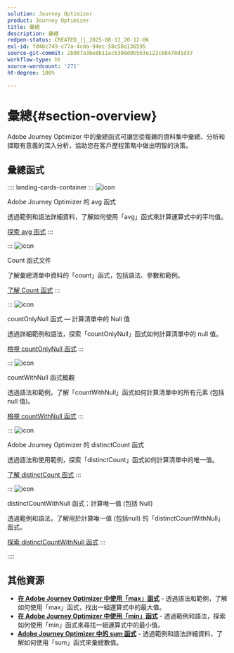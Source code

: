 ```yaml
---
solution: Journey Optimizer
product: Journey Optimizer
title: 彙總
description: 彙總
redpen-status: CREATED_||_2025-08-11_20-12-06
exl-id: fd46c749-c77a-4cda-94ec-58c58d136595
source-git-commit: 2b907a3be8b11ac6308d0b563e122c88478d1d37
workflow-type: ht
source-wordcount: '271'
ht-degree: 100%

---
```


# 彙總{#section-overview}

Adobe Journey Optimizer 中的彙總函式可讓您從複雜的資料集中彙總、分析和擷取有意義的深入分析，協助您在客戶歷程策略中做出明智的決策。

## 彙總函式

:::: landing-cards-container
:::
![icon](https://cdn.experienceleague.adobe.com/icons/code-branch.svg)

Adobe Journey Optimizer 的 avg 函式

透過範例和語法詳細資料，了解如何使用「avg」函式來計算運算式中的平均值。

[探索 avg 函式](../using/building-journeys/functions/functionavg.md)
:::

:::
![icon](https://cdn.experienceleague.adobe.com/icons/code-branch.svg)

Count 函式文件

了解彙總清單中資料的「count」函式，包括語法、參數和範例。

[了解 Count 函式](../using/building-journeys/functions/functioncount.md)
:::

:::
![icon](https://cdn.experienceleague.adobe.com/icons/code-branch.svg)

countOnlyNull 函式 — 計算清單中的 Null 值

透過詳細範例和語法，探索「countOnlyNull」函式如何計算清單中的 null 值。

[檢視 countOnlyNull 函式](../using/building-journeys/functions/functioncountonlynull.md)
:::

:::
![icon](https://cdn.experienceleague.adobe.com/icons/code-branch.svg)

countWithNull 函式概觀

透過語法和範例，了解「countWithNull」函式如何計算清單中的所有元素 (包括 null 值)。

[檢視 countWithNull 函式](../using/building-journeys/functions/functioncountwithnull.md)
:::

:::
![icon](https://cdn.experienceleague.adobe.com/icons/code-branch.svg)

Adobe Journey Optimizer 的 distinctCount 函式

透過語法和使用範例，探索「distinctCount」函式如何計算清單中的唯一值。

[了解 distinctCount 函式](../using/building-journeys/functions/functiondistinctcount.md)
:::

:::
![icon](https://cdn.experienceleague.adobe.com/icons/code-branch.svg)

distinctCountWithNull 函式：計算唯一值 (包括 Null)

透過範例和語法，了解用於計算唯一值 (包括null) 的「distinctCountWithNull」函式。

[探索 distinctCountWithNull 函式](../using/building-journeys/functions/functiondistinctcountwithnull.md)
:::

::::


## 其他資源

- **[在 Adobe Journey Optimizer 中使用「max」函式](../using/building-journeys/functions/functionmax.md)** - 透過語法和範例，了解如何使用「max」函式，找出一組運算式中的最大值。
- **[在 Adobe Journey Optimizer 中使用「min」函式](../using/building-journeys/functions/functionmin.md)** - 透過範例和語法，探索如何使用「min」函式來尋找一組運算式中的最小值。
- **[Adobe Journey Optimizer 中的 sum 函式](../using/building-journeys/functions/functionsum.md)** - 透過範例和語法詳細資料，了解如何使用「sum」函式來彙總數值。
